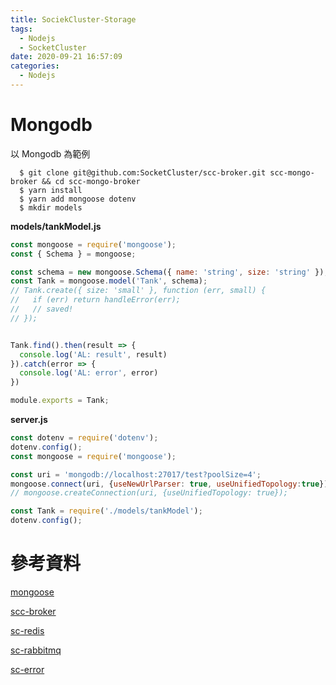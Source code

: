 ```yaml
---
title: SociekCluster-Storage
tags:
  - Nodejs
  - SocketCluster
date: 2020-09-21 16:57:09
categories:
  - Nodejs
---
```


# Mongodb

以 Mongodb 為範例

```
  $ git clone git@github.com:SocketCluster/scc-broker.git scc-mongo-broker && cd scc-mongo-broker
  $ yarn install
  $ yarn add mongoose dotenv
  $ mkdir models
```

**models/tankModel.js**

```javascript
const mongoose = require('mongoose');
const { Schema } = mongoose;

const schema = new mongoose.Schema({ name: 'string', size: 'string' });
const Tank = mongoose.model('Tank', schema);
// Tank.create({ size: 'small' }, function (err, small) {
//   if (err) return handleError(err);
//   // saved!
// });


Tank.find().then(result => {
  console.log('AL: result', result)
}).catch(error => {
  console.log('AL: error', error)
})

module.exports = Tank;
```

**server.js**

```javascript
const dotenv = require('dotenv');
dotenv.config();
const mongoose = require('mongoose');

const uri = 'mongodb://localhost:27017/test?poolSize=4';
mongoose.connect(uri, {useNewUrlParser: true, useUnifiedTopology:true});
// mongoose.createConnection(uri, {useUnifiedTopology: true});

const Tank = require('./models/tankModel');
dotenv.config();

```

# 參考資料

[mongoose](https://mongoosejs.com/)

[scc-broker](https://github.com/SocketCluster/scc-broker)

[sc-redis](https://github.com/SocketCluster/sc-redis)

[sc-rabbitmq](https://github.com/SocketCluster/sc-rabbitmq)

[sc-error](https://github.com/SocketCluster/sc-errors)
